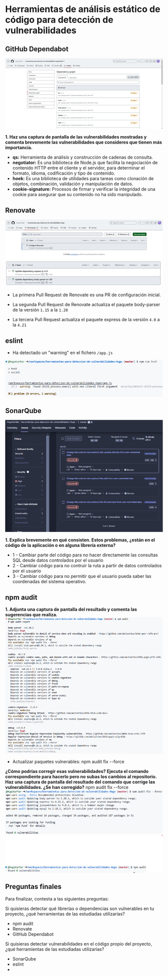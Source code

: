 # Herramientas de análisis estático de código para detección de vulnerabilidades

## GitHub Dependabot
![vulnerabilidades](resultado_imagenes/2.png)

**1. Haz una captura de pantalla de las vulnerabilidades mostradas y comenta brevemente las vulnerabilidades que consideres que tienen más importancia.**
+ **qs:** Herramienta de análisis y construcción de cadenas de consulta.
+ **negotiator:** Es una biblioteca de Node.js que facilita la negociación de contenido HTTP entre el cliente y el servidor, para determinar el formato, idioma, codificación y tipo de contenido.
+ **hoek:** Es una biblioteca de utilidades para tareas como clonación de objetos, combinación, validación y manipulación de datos.
+ **cookie-signature:** Procesos de firmar y verificar la integridad de una cookie para asegurar que su contenido no ha sido manipulado.

## Renovate
![Pull Requests 1](resultado_imagenes/4.png)
![Pull Requests 2 y 3](resultado_imagenes/5.png)
+ La primera Pull Request de Renovate es una PR de configuración inicial.

+ La segunda Pull Request de Renovate actualiza el paquete body-parser de la versión `1.15` a la `1.20`

+ La tercera Pull Request actualiza el paquete express de la versión `4.0` a la `4.21`

## eslint
+ Ha detectado un "warning" en el fichero `/app.js`

![Detección Vulnerabilidad](resultado_imagenes/6.png)

## SonarQube
![Detección Vulnerabilidad](resultado_imagenes/13.png)

**1. Explica brevemente en qué consisten. Estos problemas, ¿están en el código de la aplicación o en alguna librería externa?**
+ 1 - Cambiar parte del código para no hacer directamente las consultas SQL desde datos controlados por el usuario
+ 2 - Cambiar código para no contruir la ruta a partir de datos controlados por el usuario
+ 3 - Cambiar código para no permitir que el usuario pueda saber las coordenadas del sistema operativo.


## npm audit
**1. Adjunta una captura de pantalla del resultado y comenta las sugerencias que realiza.**
![Detección Vulnerabilidad](resultado_imagenes/17.png)

+ Actualizar paquetes vulnerables: npm audit fix --force

**¿Cómo podrías corregir esas vulnerabilidades? Ejecuta el comando correspondiente para hacerlo pero no subas los cambios al repositorio. Haz una captura de pantalla del resultado del comando que corrige las vulnerabilidades. ¿Se han corregido?**
npm audit fix --force
![Detección Vulnerabilidad](resultado_imagenes/18.png)
![Detección Vulnerabilidad](resultado_imagenes/19.png)

## Preguntas finales
Para finalizar, contesta a las siguientes preguntas:

Si quisieras detectar qué librerías o dependencias son vulnerables en tu proyecto, ¿qué herramientas de las estudiadas utilizarías?
+ npm audit
+ Renovate
+ GitHub Dependabot

Si quisieras detectar vulnerabilidades en el código propio del proyecto, ¿qué herramientas de las estudiadas utilizarías?
+ SonarQube
+ eslint
+ 


